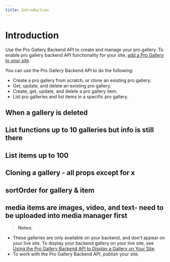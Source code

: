 ```yaml
---
title: Introduction
---
```


# Introduction

Use the Pro Gallery Backend API to create and manage your pro gallery. To enable pro gallery backend API functionality for your site, [add a Pro Gallery to your site](https://support.wix.com/en/article/wix-pro-gallery-adding-and-setting-up-your-gallery). 

You can use the Pro Gallery Backend API to do the following:
+ Create a pro gallery from scratch, or clone an existing pro gallery.
+ Get, update, and delete an existing pro gallery.
+ Create, get, update, and delete a pro gallery item. 
+ List pro galleries and list items in a specific pro gallery. 

## When a gallery is deleted
## List functions up to 10 galleries but info is still there
## List items up to 100
## Cloning a gallery - all props except for x
## sortOrder for gallery & item 

## media items are images, video, and text- need to be uploaded into media manager first 


>**Notes:** 
+ These galleries are only available on your backend, and don't appear on your live site. To display your backend gallery on your live site, see [Using the Pro Gallery Backend API to Display a Gallery on Your Site](https://support.wix.com/en/article/velo-tutorial-using-the-pro-gallery-backend-api-to-display-a-gallery-on-your-site).
+ To work with the Pro Gallery Backend API, publish your site. 

